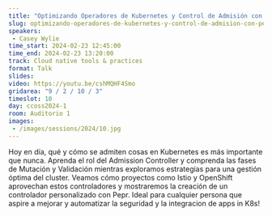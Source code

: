```yaml
---
title: "Optimizando Operadores de Kubernetes y Control de Admisión con Pepr"
slug: optimizando-operadores-de-kubernetes-y-control-de-admision-con-pepr
speakers:
 - Casey Wylie
time_start: 2024-02-23 12:45:00
time_end: 2024-02-23 13:20:00
track: Cloud native tools & practices
format: Talk
slides: 
video: https://youtu.be/cshMQHF4Smo
gridarea: "9 / 2 / 10 / 3"
timeslot: 10
day: ccoss2024-1
room: Auditorio 1
images: 
 - /images/sessions/2024/10.jpg
---
```


Hoy en día, qué y cómo se admiten cosas en Kubernetes es más importante que nunca. Aprenda el rol del Admission Controller y comprenda las fases de Mutación y Validación mientras exploramos estrategias para una gestión óptima del cluster. Veamos cómo proyectos como Istio y OpenShift aprovechan estos controladores y mostraremos la creación de un controlador personalizado con Pepr. Ideal para cualquier persona que aspire a mejorar y automatizar la seguridad y la integracion de apps in K8s!